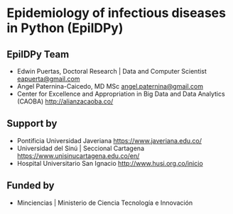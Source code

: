 
# Epidemiology of infectious diseases in Python (EpilDPy)

## EpilDPy Team

- Edwin Puertas, Doctoral Research | Data and Computer Scientist <eapuerta@gmail.com>
- Angel Paternina-Caicedo, MD MSc <angel.paternina@gmail.com> 
- Center for Excellence and Appropriation in Big Data and Data Analytics (CAOBA) <http://alianzacaoba.co/>

## Support by

- Pontificia Universidad Javeriana <https://www.javeriana.edu.co/>
- Universidad del Sinú | Seccional Cartagena <https://www.unisinucartagena.edu.co/en/>
- Hospital Universitario San Ignacio <http://www.husi.org.co/inicio>

## Funded by

- Minciencias | Ministerio de Ciencia Tecnología e Innovación

